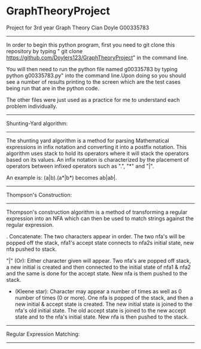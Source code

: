 # GraphTheoryProject
Project for 3rd year Graph Theory
Cian Doyle
G00335783
____________________________________________________________________________________________________________________

In order to begin this python program, first you need to git clone this repository by typing " git clone https://github.com/Doylers123/GraphTheoryProject" in the command line.

You will then need to run the python file named g00335783 by typing python g00335783.py" into the command line.Upon doing so you should see a number of results printing to the screen which are the test cases being run that are in the python code.

The other files were just used as a practice for me to understand each problem individually.

____________________________________________________________________________________________________________________
Shunting-Yard algorithm:
____________________________________________________________________________________________________________________

The shunting yard algorithm is a method for parsing Mathematical expressions in infix notation and converting it into a postfix notation. This algorithm uses stack to hold its operators where it will stack the operators based on its values. An infix notation is characterized by the placement of operators between infixed operators such as ".", "*" and "|".

An example is: (a|b).(a*|b*) becomes ab|a*b*|.

____________________________________________________________________________________________________________________
Thompson's Construction:
____________________________________________________________________________________________________________________

Thompson's construction algorithm is a method of transforming a regular expression into an NFA which can then be used to match strings against the regular expression.

. Concatenate:
The two characters appear in order. The two nfa's will be popped off the stack, nfa1's accept state connects to nfa2s initial state, new nfa pushed to stack.

"|" (Or):
Either character given will appear.
Two nfa's are popped off stack, a new initial is created and then connected to the initial state of nfa1 & nfa2 and the same is done for the accept state. New nfa is them pushed to the stack.

* (Kleene star):
Character may appear a number of times as well as 0 number of times (0 or more).
One nfa is popped of the stack, and then a new initial & accept state is created. The new initial state is joined to the nfa's old initial state. The old accept state is joined to the new accept state and to the nfa's initial state. New nfa is then pushed to the stack.

____________________________________________________________________________________________________________________
Regular Expression Matching:
____________________________________________________________________________________________________________________

